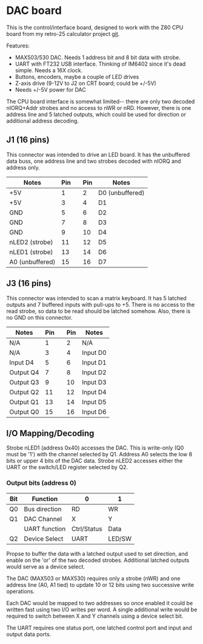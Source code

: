 # DAC board

This is the control/interface board, designed to work with the Z80 CPU board from my retro-25 calculator project [git](https://github.com/eshazen/retro-25/tree/master/hardware/cpu/RevA).

Features:

* MAX503/530 DAC.  Needs 1 address bit and 8 bit data with strobe.
* UART with FT232 USB interface.  Thinking of IM6402 since it's dead simple.  Needs a 16X clock.
* Buttons, encoders, maybe a couple of LED drives
* Z-axis drive (9-12V to J2 on CRT board; could be +/-5V)
* Needs +/-5V power for DAC

The CPU board interface is somewhat limited-- there are only two decoded nIORQ+Addr strobes and no access to nWR or nRD.  However, there is one address line and 5 latched outputs, which could be used for direction or additional address decoding.

## J1 (16 pins)

This connector was intended to drive an LED board.  It has the unbuffered data buss, one address line and two strobes decoded with nIORQ and address only.

| Notes           | Pin |   | Pin | Notes           |
|-----------------|-----|---|-----|-----------------|
| +5V             | 1   |   | 2   | D0 (unbuffered) |
| +5V             | 3   |   | 4   | D1              |
| GND             | 5   |   | 6   | D2              |
| GND             | 7   |   | 8   | D3              |
| GND             | 9   |   | 10  | D4              |
| nLED2 (strobe)  | 11  |   | 12  | D5              |
| nLED1 (strobe)  | 13  |   | 14  | D6              |
| A0 (unbuffered) | 15  |   | 16  | D7              |

## J3 (16 pins)

This connector was intended to scan a matrix keyboard.  It has 5 latched outputs and 7 buffered inputs with pull-ups to +5.  There is no access to the read strobe, so data to be read should be latched somehow.  Also, there is no GND on this connector.

| Notes     | Pin |   | Pin | Notes    |
|-----------|-----|---|-----|----------|
| N/A       | 1   |   | 2   | N/A      |
| N/A       | 3   |   | 4   | Input D0 |
| Input  D4 | 5   |   | 6   | Input D1 |
| Output Q4 | 7   |   | 8   | Input D2 |
| Output Q3 | 9   |   | 10  | Input D3 |
| Output Q2 | 11  |   | 12  | Input D4 |
| Output Q1 | 13  |   | 14  | Input D5 |
| Output Q0 | 15  |   | 16  | Input D6 |

## I/O Mapping/Decoding

Strobe nLED1 (address 0x40) accesses the DAC.  This is write-only (Q0 must be '1') with the channel selected by Q1.  Address A0 selects the low 8 bits or upper 4 bits of the DAC data.  Strobe nLED2 accesses either the UART or the switch/LED register selected by Q2.

### Output bits (address 0)

| Bit | Function      | 0           | 1      |
|-----|---------------|-------------|--------|
| Q0  | Bus direction | RD          | WR     |
| Q1  | DAC Channel   | X           | Y      |
|     | UART function | Ctrl/Status | Data   |
| Q2  | Device Select | UART        | LED/SW |

Propse to buffer the data with a latched output used to set direction,
and enable on the 'or' of the two decoded strobes.  Additional latched
outputs would serve as a device select.

The DAC (MAX503 or MAX530) requires only a strobe (nWR) and one
address line (A0, A1 tied) to update 10 or 12 bits using two successive write operations.

Each DAC would be mapped to two addresses so once enabled it could be
written fast using two I/O writes per word.  A single additional write
would be required to switch between X and Y channels using a device
select bit.

The UART requires one status port, one latched control port and input and output data ports.


